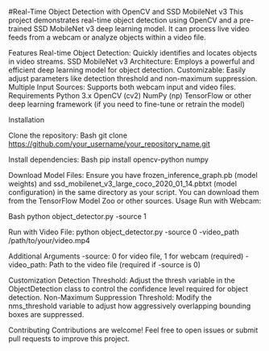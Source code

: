#Real-Time Object Detection with OpenCV and SSD MobileNet v3
This project demonstrates real-time object detection using OpenCV and a pre-trained SSD MobileNet v3 deep learning model. It can process live video feeds from a webcam or analyze objects within a video file.

Features
Real-time Object Detection: Quickly identifies and locates objects in video streams.
SSD MobileNet v3 Architecture: Employs a powerful and efficient deep learning model for object detection.
Customizable: Easily adjust parameters like detection threshold and non-maximum suppression.
Multiple Input Sources: Supports both webcam input and video files.
Requirements
Python 3.x
OpenCV (cv2)
NumPy (np)
TensorFlow or other deep learning framework (if you need to fine-tune or retrain the model)

Installation

Clone the repository:
Bash
git clone https://github.com/your_username/your_repository_name.git

Install dependencies:
Bash
pip install opencv-python numpy

Download Model Files:
Ensure you have frozen_inference_graph.pb (model weights) and ssd_mobilenet_v3_large_coco_2020_01_14.pbtxt (model configuration) in the same directory as your script. You can download them from the TensorFlow Model Zoo or other sources.
Usage
Run with Webcam:

Bash
python object_detector.py -source 1

Run with Video File:
python object_detector.py -source 0 -video_path /path/to/your/video.mp4 

Additional Arguments
-source: 0 for video file, 1 for webcam (required)
-video_path: Path to the video file (required if -source is 0)

Customization
Detection Threshold: Adjust the thresh variable in the ObjectDetection class to control the confidence level required for object detection.
Non-Maximum Suppression Threshold: Modify the nms_threshold variable to adjust how aggressively overlapping bounding boxes are suppressed.

Contributing
Contributions are welcome! Feel free to open issues or submit pull requests to improve this project.

